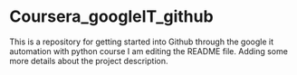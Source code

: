 # Coursera_googleIT_github
This is a repository for getting started into Github through the google it automation with python course
I am editing the README file. Adding some more details about the project description.

